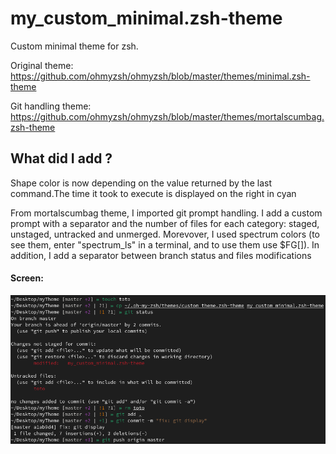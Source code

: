 # my_custom_minimal.zsh-theme
Custom minimal theme for zsh. 

Original theme: https://github.com/ohmyzsh/ohmyzsh/blob/master/themes/minimal.zsh-theme

Git handling theme: https://github.com/ohmyzsh/ohmyzsh/blob/master/themes/mortalscumbag.zsh-theme

## What did I add ?
Shape color is now depending on the value returned by the last command.The time it took to execute is displayed on the right in cyan

From mortalscumbag theme, I imported git prompt handling. I add a custom prompt with a separator and the number of
files for each category: staged, unstaged, untracked and unmerged. Morevover, I used spectrum colors (to see them,
enter "spectrum_ls" in a terminal, and to use them use $FG[]). In addition, I add a separator between branch status and files modifications

#### Screen:
![screenshot](https://github.com/calvetalex/my_custom_minimal.zsh-theme/blob/master/.github/images/my_custom_zsh_theme_screen.png)


